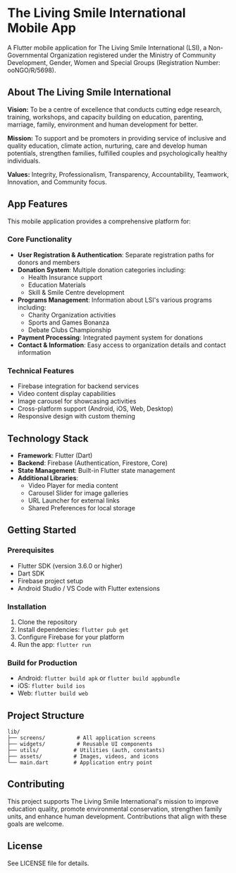 # The Living Smile International Mobile App

A Flutter mobile application for The Living Smile International (LSI), a Non-Governmental Organization registered under the Ministry of Community Development, Gender, Women and Special Groups (Registration Number: ooNGO/R/5698).

## About The Living Smile International

**Vision:** To be a centre of excellence that conducts cutting edge research, training, workshops, and capacity building on education, parenting, marriage, family, environment and human development for better.

**Mission:** To support and be promoters in providing service of inclusive and quality education, climate action, nurturing, care and develop human potentials, strengthen families, fulfilled couples and psychologically healthy individuals.

**Values:** Integrity, Professionalism, Transparency, Accountability, Teamwork, Innovation, and Community focus.

## App Features

This mobile application provides a comprehensive platform for:

### Core Functionality
- **User Registration & Authentication**: Separate registration paths for donors and members
- **Donation System**: Multiple donation categories including:
  - Health Insurance support
  - Education Materials
  - Skill & Smile Centre development
- **Programs Management**: Information about LSI's various programs including:
  - Charity Organization activities
  - Sports and Games Bonanza
  - Debate Clubs Championship
- **Payment Processing**: Integrated payment system for donations
- **Contact & Information**: Easy access to organization details and contact information

### Technical Features
- Firebase integration for backend services
- Video content display capabilities
- Image carousel for showcasing activities
- Cross-platform support (Android, iOS, Web, Desktop)
- Responsive design with custom theming

## Technology Stack

- **Framework**: Flutter (Dart)
- **Backend**: Firebase (Authentication, Firestore, Core)
- **State Management**: Built-in Flutter state management
- **Additional Libraries**:
  - Video Player for media content
  - Carousel Slider for image galleries
  - URL Launcher for external links
  - Shared Preferences for local storage

## Getting Started

### Prerequisites
- Flutter SDK (version 3.6.0 or higher)
- Dart SDK
- Firebase project setup
- Android Studio / VS Code with Flutter extensions

### Installation
1. Clone the repository
2. Install dependencies: `flutter pub get`
3. Configure Firebase for your platform
4. Run the app: `flutter run`

### Build for Production
- Android: `flutter build apk` or `flutter build appbundle`
- iOS: `flutter build ios`
- Web: `flutter build web`

## Project Structure

```
lib/
├── screens/          # All application screens
├── widgets/          # Reusable UI components
├── utils/           # Utilities (auth, constants)
├── assets/          # Images, videos, and icons
└── main.dart        # Application entry point
```

## Contributing

This project supports The Living Smile International's mission to improve education quality, promote environmental conservation, strengthen family units, and enhance human development. Contributions that align with these goals are welcome.

## License

See LICENSE file for details.
